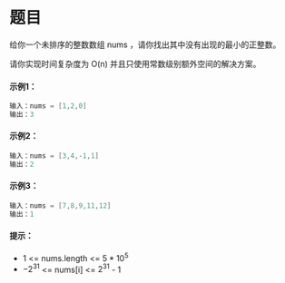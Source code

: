 # 题目
给你一个未排序的整数数组 nums ，请你找出其中没有出现的最小的正整数。

请你实现时间复杂度为 O(n) 并且只使用常数级别额外空间的解决方案。

#### 示例1：

```c++
输入：nums = [1,2,0]
输出：3
```

#### 示例2：

```c++
输入：nums = [3,4,-1,1]
输出：2
```

#### 示例3：

```c++
输入：nums = [7,8,9,11,12]
输出：1
```

#### 提示：

* 1 <= nums.length <= $5 * 10^5$
* $-2^{31}$ <= nums[i] <= $2^{31}$ - 1